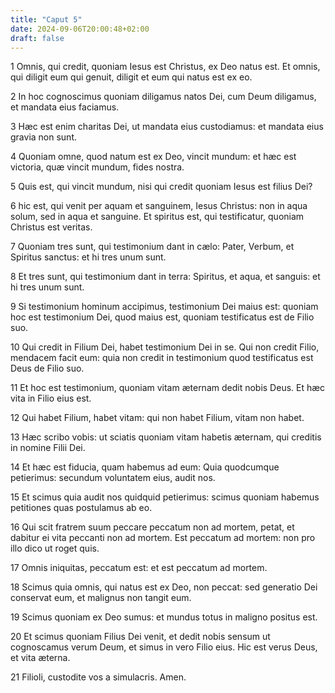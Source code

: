 ```yaml
---
title: "Caput 5"
date: 2024-09-06T20:00:48+02:00
draft: false
---
```



1 Omnis, qui credit, quoniam Iesus est Christus, ex Deo natus est. Et omnis, qui diligit eum qui genuit, diligit et eum qui natus est ex eo.

2 In hoc cognoscimus quoniam diligamus natos Dei, cum Deum diligamus, et mandata eius faciamus.

3 Hæc est enim charitas Dei, ut mandata eius custodiamus: et mandata eius gravia non sunt.

4 Quoniam omne, quod natum est ex Deo, vincit mundum: et hæc est victoria, quæ vincit mundum, fides nostra.

5 Quis est, qui vincit mundum, nisi qui credit quoniam Iesus est filius Dei?

6 hic est, qui venit per aquam et sanguinem, Iesus Christus: non in aqua solum, sed in aqua et sanguine. Et spiritus est, qui testificatur, quoniam Christus est veritas.

7 Quoniam tres sunt, qui testimonium dant in cælo: Pater, Verbum, et Spiritus sanctus: et hi tres unum sunt.

8 Et tres sunt, qui testimonium dant in terra: Spiritus, et aqua, et sanguis: et hi tres unum sunt.

9 Si testimonium hominum accipimus, testimonium Dei maius est: quoniam hoc est testimonium Dei, quod maius est, quoniam testificatus est de Filio suo.

10 Qui credit in Filium Dei, habet testimonium Dei in se. Qui non credit Filio, mendacem facit eum: quia non credit in testimonium quod testificatus est Deus de Filio suo.

11 Et hoc est testimonium, quoniam vitam æternam dedit nobis Deus. Et hæc vita in Filio eius est.

12 Qui habet Filium, habet vitam: qui non habet Filium, vitam non habet.

13 Hæc scribo vobis: ut sciatis quoniam vitam habetis æternam, qui creditis in nomine Filii Dei.

14 Et hæc est fiducia, quam habemus ad eum: Quia quodcumque petierimus: secundum voluntatem eius, audit nos.

15 Et scimus quia audit nos quidquid petierimus: scimus quoniam habemus petitiones quas postulamus ab eo.

16 Qui scit fratrem suum peccare peccatum non ad mortem, petat, et dabitur ei vita peccanti non ad mortem. Est peccatum ad mortem: non pro illo dico ut roget quis.

17 Omnis iniquitas, peccatum est: et est peccatum ad mortem.

18 Scimus quia omnis, qui natus est ex Deo, non peccat: sed generatio Dei conservat eum, et malignus non tangit eum.

19 Scimus quoniam ex Deo sumus: et mundus totus in maligno positus est.

20 Et scimus quoniam Filius Dei venit, et dedit nobis sensum ut cognoscamus verum Deum, et simus in vero Filio eius. Hic est verus Deus, et vita æterna.

21 Filioli, custodite vos a simulacris. Amen.

